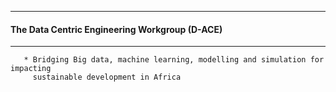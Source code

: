--------------------------------------------------

#### The Data Centric Engineering Workgroup (D-ACE)

------------------------------------------------

       * Bridging Big data, machine learning, modelling and simulation for impacting 
         sustainable development in Africa 
      

